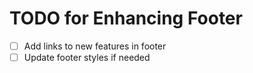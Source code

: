 
# TODO for Enhancing Footer

- [ ] Add links to new features in footer
- [ ] Update footer styles if needed
